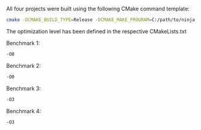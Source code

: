 All four projects were built using the following CMake command template:

```sh
cmake -DCMAKE_BUILD_TYPE=Release -DCMAKE_MAKE_PROGRAM=C:/path/to/ninja -G Ninja -S <source_directory> -B <build_directory>
```

The optimization level has been defined in the respective CMakeLists.txt

Benchmark 1:
```sh
-O0
```

Benchmark 2:
```sh
-O0
```

Benchmark 3:
```sh
-O3
```

Benchmark 4:
```sh
-O3
```

